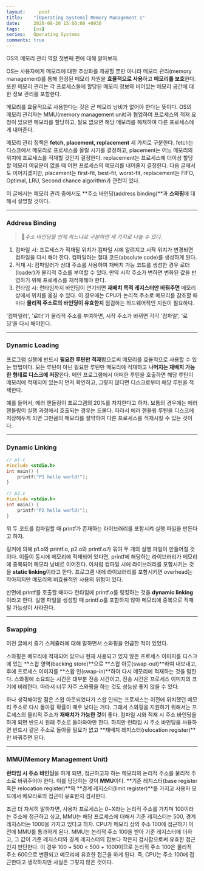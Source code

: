 ```yaml
---
layout:		post
title:    "[Operating Systems] Memory Management 1"
date:     2020-08-20 15:00:00 +0930
tags:     [os]
series:   Operating Systems
comments: true
---
```


OS의 메모리 관리 역할 첫번째 편에 대해 알아보자.

OS는 사용자에게 메모리에 대한 추상화를 제공할 뿐만 아니라 메모리 관리(memory management)를 통해 한정된 메모리 자원을 **효율적으로 사용**하고 **메모리를 보호**한다. 또한 메모리 관리는 각 프로세스들에 할당된 메모리 정보와 비어있는 메모리 공간에 대한 정보 관리를 포함한다.

메모리를 효율적으로 사용한다는 것은 곧 메모리 낭비가 없어야 한다는 뜻이다. OS의 메모리 관리자는 MMU(memory management unit)과 협업하여 프로세스의 적재 요청이 있으면 메모리를 할당하고, 필요 없으면 해당 메모리를 해제하여 다른 프로세스에게 내어준다.

메모리 관리 정책은 **fetch, placement, replacement** 세 가지로 구분한다. fetch는 디스크에서 메모리로 프로세스를 올릴 시기를 결정하고, placement는 어느 메모리의 위치에 프로세스를 적재할 것인지 결정한다. replacement는 프로세스에 더이상 할당할 메모리 여유분이 없을 때 어떤 프로세스의 메모리를 내어줄지 결정한다. 다음 글에서도 이어지겠지만, placement는 first-fit, best-fit, worst-fit, replacement는 FIFO, Optimal, LRU, Second chance algorithm과 관련이 있다.

이 글에서는 메모리 관리 중에서도 **주소 바인딩(address binding)**과 **스와핑**에 대해서 설명할 것이다.

---

### Address Binding
>🔎_주소 바인딩을 언제 하느냐로 구분하면 세 가지로 나눌 수 있다._
1. 컴파일 시: 프로세스가 적재될 위치가 컴파일 시에 알려지고 시작 위치가 변경되면 컴파일을 다시 해야 한다. 컴파일러는 절대 코드(absolute code)를 생성하게 된다.
2. 적재 시: 컴파일러가 상대 주소를 사용하여 재배치 가능 코드를 생성한 경우 로더(loader)가 물리적 주소를 부여할 수 있다. 만약 시작 주소가 변하면 변화된 값을 반영하기 위해 프로세스를 재적재해야 한다.
3. 런타임 시: 런타임까지 바인딩이 연기되면 **재배치 목적 레지스터만 바꿔주면** 메모리 상에서 위치를 옮길 수 있다. 이 경우에는 CPU가 논리적 주소로 메모리를 참조할 때마다 **물리적 주소로의 바인딩이 유효한지** 점검하는 하드웨어적인 지원이 필요하다.

'컴파일러', '로더'가 물리적 주소를 부여하면, 시작 주소가 바뀌면 각각 '컴파일', '로딩'을 다시 해야한다.

---

### Dynamic Loading
프로그램 실행에 반드시 **필요한 루틴만 적재**함으로써 메모리를 효율적으로 사용할 수 있는 방법이다. 모든 루틴이 아닌 필요한 루틴만 메모리에 적재하고 **나머지는 재배치 가능한 형태로 디스크에 저장**한다. 메인 프로그램에서 어떠한 루틴을 호출하면 해당 루틴이 메모리에 적재되어 있는지 먼저 확인하고, 그렇지 않다면 디스크로부터 해당 루틴을 적재한다.

예를 들어서, 에러 핸들링이 프로그램의 20%를 차지한다고 하자. 보통의 경우에는 에러 핸들링이 실행 과정에서 호출되는 경우는 드물다. 따라서 에러 핸들링 루틴을 디스크에 저장해두게 되면 그만큼의 메모리를 절약하여 다른 프로세스를 적재시킬 수 있는 것이다.

---

### Dynamic Linking
```c
// p1.c
#include <stdio.h>
int main() {
	printf("P1 hello world!");
}

// p2.c
#include <stdio.h>
int main() {
	printf("P2 hello world!");
}
```

위 두 코드를 컴파일할 때 printf가 존재하는 라이브러리를 포함시켜 실행 파일을 만든다고 하자.

링커에 의해 p1.o와 printf.o, p2.o와 printf.o가 묶여 두 개의 실행 파일이 만들어질 것이다. 이들이 동시에 메모리에 적재되어 있다면, printf에 해당하는 라이브러리가 메모리에 중복되어 메모리 낭비로 이어진다. 이처럼 컴파일 시에 라이브러리를 포함시키는 것을 **static linking**이라고 한다. 프로그램 내에 라이브러리를 포함시키면 overhead는 작아지지만 메모리의 비효율적인 사용의 위험이 있다.

반면에 printf를 호출할 때마다 런타임에 printf.o를 링킹하는 것을 **dynamic linking**이라고 한다. 실행 파일을 생성할 때 printf.o를 포함하지 않아 메모리에 중복으로 적재될 가능성이 사라진다.

---

### Swapping
이전 글에서 중기 스케쥴러에 대해 말하면서 스와핑을 언급한 적이 있었다.

스와핑은 메모리에 적재되어 있으나 현재 사용되고 있지 않은 프로세스 이미지를 디스크에 있는 **스왑 영역(backing store)**으로 **스왑 아웃(swap-out)**하여 내보내고, 후에 프로세스 이미지를 **스왑 인(swap-in)**하여 다시 메모리에 적재하는 것을 말한다. 스와핑에 소요되는 시간은 대부분 전송 시간이고, 전송 시간은 프로세스 이미지의 크기에 비례한다. 따라서 너무 자주 스와핑을 하는 것도 성능상 좋지 않을 수 있다.

하나 생각해야할 점은 스왑 아웃되었다가 스왑 인되는 프로세스는 이전에 위치했던 메모리 주소로 다시 돌아갈 확률이 매우 낮다는 거다. 그래서 스와핑을 지원하기 위해서는 프로세스의 물리적 주소가 **재배치가 가능한 것**이 좋다. 컴파일 시와 적재 시 주소 바인딩을 하게 되면 반드시 원래 주소로 돌아와야만 한다. 하지만 런타임 시 주소 바인딩을 사용하면 반드시 같은 주소로 돌아올 필요가 없고 **재배치 레지스터(relocation register)**만 바꿔주면 된다.

---

### MMU(Memory Management Unit)
**런타임 시 주소 바인딩**을 하게 되면, 접근하고자 하는 메모리의 논리적 주소를 물리적 주소로 바꿔주어야 한다. 이를 담당하는 것이 **MMU**이다. **기준 레지스터(base register 혹은 relocation register)**와 **경계 레지스터(limit register)**를 가지고 사용자 모드에서 메모리로의 접근이 유효한지 검사한다.

조금 더 자세히 말하자면, 사용자 프로세스는 0~X라는 논리적 주소를 가지며 100이라는 주소에 접근하고 싶고, MMU는 해당 프로세스에 대해서 기준 레지스터는 500, 경계 레지스터는 1000을 가지고 있다고 하자. CPU가 메모리 상의 주소 100에 접근하기 이전에 MMU를 통과하게 된다. MMU는 논리적 주소 100을 받아 기준 레지스터에 더하고, 그 값이 기준 레지스터와 경계 레지스터의 합보다 작은지 검사함으로써 유효한 접근인지 판단한다. 이 경우 100 + 500 < 500 + 1000이므로 논리적 주소 100은 물리적 주소 600으로 변환되고 메모리에 유효한 접근을 하게 된다. 즉, CPU는 주소 100에 접근한다고 생각하지만 사실은 그렇지 않은 것이다.
